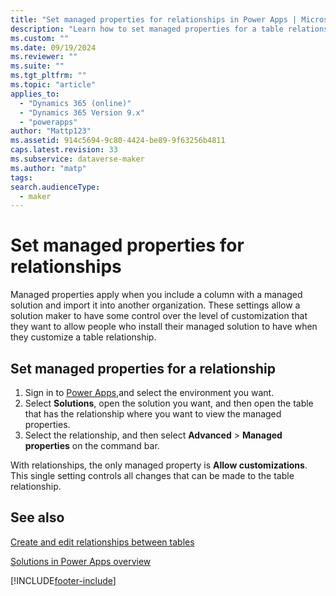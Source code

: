```yaml
---
title: "Set managed properties for relationships in Power Apps | MicrosoftDocs"
description: "Learn how to set managed properties for a table relationship"
ms.custom: ""
ms.date: 09/19/2024
ms.reviewer: ""
ms.suite: ""
ms.tgt_pltfrm: ""
ms.topic: "article"
applies_to: 
  - "Dynamics 365 (online)"
  - "Dynamics 365 Version 9.x"
  - "powerapps"
author: "Mattp123"
ms.assetid: 914c5694-9c80-4424-be89-9f63256b4811
caps.latest.revision: 33
ms.subservice: dataverse-maker
ms.author: "matp"
tags: 
search.audienceType: 
  - maker
---
```

# Set managed properties for relationships

Managed properties apply when you include a column with a managed solution and import it into another organization. These settings allow a solution maker to have some control over the level of customization that they want to allow people who install their managed solution to have when they customize a table relationship. 

## Set managed properties for a relationship

1. Sign in to [Power Apps](https://make.powerapps.com/?utm_source=padocs&utm_medium=linkinadoc&utm_campaign=referralsfromdoc),and select the environment you want.
1. Select **Solutions**, open the solution you want, and then open the table that has the relationship where you want to view the managed properties.
1. Select the relationship, and then select **Advanced** > **Managed properties** on the command bar.  

With relationships, the only managed property is **Allow customizations**. This single setting controls all changes that can be made to the table relationship.  
  
## See also

[Create and edit relationships between tables](create-edit-entity-relationships.md)

[Solutions in Power Apps overview](solutions-overview.md)

[!INCLUDE[footer-include](../../includes/footer-banner.md)]
